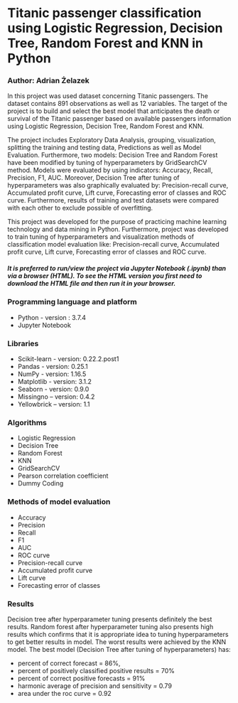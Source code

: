 # Titanic passenger classification using Logistic Regression, Decision Tree, Random Forest and KNN in Python
### Author: Adrian Żelazek

In this project was used dataset concerning Titanic passengers. The dataset contains 891 observations as well as 12 variables. The target of the project is to build and select the best model that anticipates the death or survival of the Titanic passenger based on available passengers information using Logistic Regression, Decision Tree, Random Forest and KNN. 

The project includes Exploratory Data Analysis, grouping, visualization, splitting the training and testing data, Predictions as well as Model Evaluation. Furthermore, two models: Decision Tree and Random Forest have been modified by tuning of hyperparameters by GridSearchCV method. Models were evaluated by using indicators: Accuracy, Recall, Precision, F1, AUC. Moreover, Decision Tree after tuning of hyperparameters was also graphically evaluated by: Precision-recall curve, Accumulated profit curve, Lift curve, Forecasting error of classes and ROC curve. Furthermore, results of training and test datasets were compared with each other to exclude possible of overfitting. 

This project was developed for the purpose of practicing machine learning technology and data mining in Python. Furthermore, project was developed to train tuning of hyperparameters and visualization methods of classification model evaluation like: Precision-recall curve, Accumulated profit curve, Lift curve, Forecasting error of classes and ROC curve.
##### It is preferred to run/view the project via Jupyter Notebook (.ipynb) than via a browser (HTML). To see the HTML version you first need to download the HTML file and then run it in your browser.

### Programming language and platform
* Python - version : 3.7.4
* Jupyter Notebook

### Libraries
* Scikit-learn - version: 0.22.2.post1
* Pandas - version: 0.25.1
* NumPy - version: 1.16.5
* Matplotlib - version: 3.1.2
* Seaborn - version: 0.9.0
* Missingno – version: 0.4.2
* Yellowbrick – version: 1.1

### Algorithms
* Logistic Regression
* Decision Tree
* Random Forest
* KNN
* GridSearchCV
* Pearson correlation coefficient
* Dummy Coding

### Methods of model evaluation
* Accuracy 
* Precision 
* Recall 
* F1 
* AUC 
* ROC curve
* Precision-recall curve 
* Accumulated profit curve
* Lift curve
* Forecasting error of classes

### Results
Decision tree after hyperparameter tuning presents definitely the best results. Random forest after hyperparameter tuning also presents high results which confirms that it is appropriate idea to tuning hyperparameters to get better results in model. The worst results were achieved by the KNN model. The best model (Decision Tree after tuning of hyperparameters) has: 
* percent of correct forecast = 86%,
* percent of positively classified positive results = 70%
* percent of correct positive forecasts = 91%
* harmonic average of precision and sensitivity = 0.79
* area under the roc curve = 0.92


